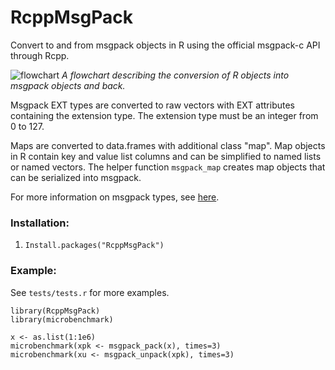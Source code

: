 # RcppMsgPack
Convert to and from msgpack objects in R using the official msgpack-c API through Rcpp.

![flowchart](https://raw.githubusercontent.com/traversc/msgpack2R/master/vignettes/msgpack_flowchart.png "Conversion flowchart")
*A flowchart describing the conversion of R objects into msgpack objects and back.*

Msgpack EXT types are converted to raw vectors with EXT attributes containing the extension type.  The extension type must be an integer from 0 to 127.  

Maps are converted to data.frames with additional class "map".  Map objects in R contain key and value list columns and can be simplified to named lists or named vectors.  The helper function `msgpack_map` creates map objects that can be serialized into msgpack.  

For more information on msgpack types, see [here](https://github.com/msgpack/msgpack/blob/master/spec.md).  

### Installation:
1. `Install.packages("RcppMsgPack")`

### Example:
See `tests/tests.r` for more examples.  
```
library(RcppMsgPack)
library(microbenchmark)

x <- as.list(1:1e6)
microbenchmark(xpk <- msgpack_pack(x), times=3)
microbenchmark(xu <- msgpack_unpack(xpk), times=3)
```